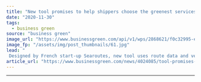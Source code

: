 ```yaml
---
title: "New tool promises to help shippers choose the greenest services"
date: "2020-11-30"
tags: 
  - business green
source: "business green"
image_url: "https://www.businessgreen.com/api/v1/wps/2868621/f0c32995-ef78-4393-ac0d-5e07e6e803ac/3/fidelityseafarers-185x114.jpg"
image_fp: "/assets/img/post_thumbnails/61.jpg"
lead: "
 Designed by French start-up Searoutes, new tool uses route data and vessel characteristics to calculate CO2 emissions ..."
article_url: "https://www.businessgreen.com/news/4024085/tool-promises-help-shippers-choose-greenest-services"
---
```


---
